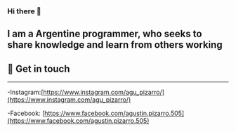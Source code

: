 ### Hi there 👋

I am a Argentine programmer, who seeks to share knowledge and learn from others working
-------------------------------------------------------------------------------------------------------------------------------------------------------------------------
## 📲 Get in touch
-------------------------------------------------------------------------------------------------------------------------------------------------------------------------
-Instagram:[https://www.instagram.com/agu_pizarro/](https://www.instagram.com/agu_pizarro/)

-Facebook: [https://www.facebook.com/agustin.pizarro.505](https://www.facebook.com/agustin.pizarro.505)
